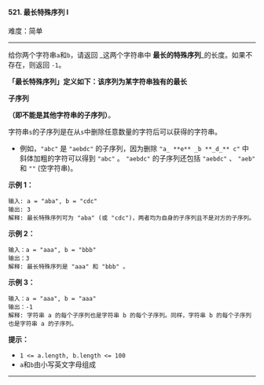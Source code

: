 #### 521. 最长特殊序列 Ⅰ

难度：简单

---

给你两个字符串`a`和`b`，请返回 _这两个字符串中  **最长的特殊序列**_的长度。如果不存在，则返回 `-1`。

**「最长特殊序列」**定义如下：该序列为**某字符串独有的最长**

**子序列**

**（即不能是其他字符串的子序列）**。

字符串`s`的子序列是在从`s`中删除任意数量的字符后可以获得的字符串。

* 例如，`"abc"` 是 `"aebdc"` 的子序列，因为删除 `"a_ **e** _b **_d_** c"` 中斜体加粗的字符可以得到 `"abc"` 。 `"aebdc"`
  的子序列还包括 `"aebdc"` 、 `"aeb"` 和 `""` (空字符串)。

**示例 1：**

```
输入: a = "aba", b = "cdc"
输出: 3
解释: 最长特殊序列可为 "aba" (或 "cdc")，两者均为自身的子序列且不是对方的子序列。
```

**示例 2：**

```
输入：a = "aaa", b = "bbb"
输出：3
解释: 最长特殊序列是 "aaa" 和 "bbb" 。
```

**示例 3：**

```
输入：a = "aaa", b = "aaa"
输出：-1
解释: 字符串 a 的每个子序列也是字符串 b 的每个子序列。同样，字符串 b 的每个子序列也是字符串 a 的子序列。
```

**提示：**

* `1 <= a.length, b.length <= 100`
* `a`和`b`由小写英文字母组成

---

```Java
```